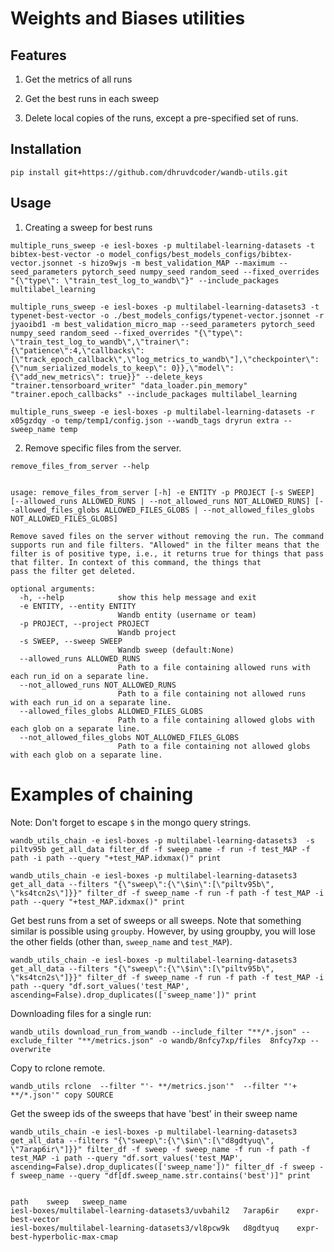 
# Weights and Biases utilities

## Features

1. Get the metrics of all runs

2. Get the best runs in each sweep

3. Delete local copies of the runs, except a pre-specified set of runs.

## Installation

```
pip install git+https://github.com/dhruvdcoder/wandb-utils.git
```

## Usage

1. Creating a sweep for best runs

```
multiple_runs_sweep -e iesl-boxes -p multilabel-learning-datasets -t bibtex-best-vector -o model_configs/best_models_configs/bibtex-vector.jsonnet -s hizo9wjs -m best_validation_MAP --maximum --seed_parameters pytorch_seed numpy_seed random_seed --fixed_overrides "{\"type\": \"train_test_log_to_wandb\"}" --include_packages multilabel_learning
```

```
multiple_runs_sweep -e iesl-boxes -p multilabel-learning-datasets3 -t typenet-best-vector -o ./best_models_configs/typenet-vector.jsonnet -r jyaoibd1 -m best_validation_micro_map --seed_parameters pytorch_seed numpy_seed random_seed --fixed_overrides "{\"type\": \"train_test_log_to_wandb\",\"trainer\": {\"patience\":4,\"callbacks\": [\"track_epoch_callback\",\"log_metrics_to_wandb\"],\"checkpointer\":{\"num_serialized_models_to_keep\": 0}},\"model\": {\"add_new_metrics\": true}}" --delete_keys "trainer.tensorboard_writer" "data_loader.pin_memory" "trainer.epoch_callbacks" --include_packages multilabel_learning
```

```
multiple_runs_sweep -e iesl-boxes -p multilabel-learning-datasets -r x05gzdqy -o temp/temp1/config.json --wandb_tags dryrun extra --sweep_name temp
```

2. Remove specific files from the server.

```
remove_files_from_server --help


usage: remove_files_from_server [-h] -e ENTITY -p PROJECT [-s SWEEP] [--allowed_runs ALLOWED_RUNS | --not_allowed_runs NOT_ALLOWED_RUNS] [--allowed_files_globs ALLOWED_FILES_GLOBS | --not_allowed_files_globs NOT_ALLOWED_FILES_GLOBS]

Remove saved files on the server without removing the run. The command supports run and file filters. "Allowed" in the filter means that the filter is of positive type, i.e., it returns true for things that pass that filter. In context of this command, the things that
pass the filter get deleted.

optional arguments:
  -h, --help            show this help message and exit
  -e ENTITY, --entity ENTITY
                        Wandb entity (username or team)
  -p PROJECT, --project PROJECT
                        Wandb project
  -s SWEEP, --sweep SWEEP
                        Wandb sweep (default:None)
  --allowed_runs ALLOWED_RUNS
                        Path to a file containing allowed runs with each run_id on a separate line.
  --not_allowed_runs NOT_ALLOWED_RUNS
                        Path to a file containing not allowed runs with each run_id on a separate line.
  --allowed_files_globs ALLOWED_FILES_GLOBS
                        Path to a file containing allowed globs with each glob on a separate line.
  --not_allowed_files_globs NOT_ALLOWED_FILES_GLOBS
                        Path to a file containing not allowed globs with each glob on a separate line.
```

# Examples of chaining

Note: Don't forget to escape `$` in the mongo query strings.

```
wandb_utils_chain -e iesl-boxes -p multilabel-learning-datasets3  -s piltv95b get_all_data filter_df -f sweep_name -f run -f test_MAP -f path -i path --query "+test_MAP.idxmax()" print

wandb_utils_chain -e iesl-boxes -p multilabel-learning-datasets3 get_all_data --filters "{\"sweep\":{\"\$in\":[\"piltv95b\", \"ks4tcn2s\"]}}" filter_df -f sweep_name -f run -f path -f test_MAP -i path --query "+test_MAP.idxmax()" print
```

Get best runs from a set of sweeps or all sweeps. Note that something similar is possible using `groupby`. However, by using groupby, you will lose the other fields (other than, `sweep_name` and `test_MAP`).

```
wandb_utils_chain -e iesl-boxes -p multilabel-learning-datasets3 get_all_data --filters "{\"sweep\":{\"\$in\":[\"piltv95b\", \"ks4tcn2s\"]}}" filter_df -f sweep_name -f run -f path -f test_MAP -i path --query "df.sort_values('test_MAP', ascending=False).drop_duplicates(['sweep_name'])" print
```

Downloading files for a single run:

```
wandb_utils download_run_from_wandb --include_filter "**/*.json" --exclude_filter "**/metrics.json" -o wandb/8nfcy7xp/files  8nfcy7xp --overwrite
```

Copy to rclone remote.

```
wandb_utils rclone  --filter "'- **/metrics.json'"  --filter "'+ **/*.json'" copy SOURCE
```

Get the sweep ids of the sweeps that have 'best' in their sweep name

```
wandb_utils_chain -e iesl-boxes -p multilabel-learning-datasets3 get_all_data --filters "{\"sweep\":{\"\$in\":[\"d8gdtyuq\", \"7arap6ir\"]}}" filter_df -f sweep -f sweep_name -f run -f path -f test_MAP -i path --query "df.sort_values('test_MAP', ascending=False).drop_duplicates(['sweep_name'])" filter_df -f sweep -f sweep_name --query "df[df.sweep_name.str.contains('best')]" print


path	sweep	sweep_name
iesl-boxes/multilabel-learning-datasets3/uvbahil2	7arap6ir	expr-best-vector
iesl-boxes/multilabel-learning-datasets3/vl8pcw9k	d8gdtyuq	expr-best-hyperbolic-max-cmap
```
